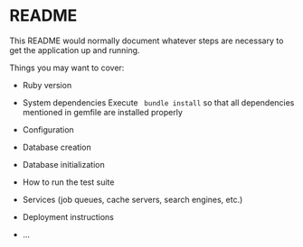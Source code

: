 # README

This README would normally document whatever steps are necessary to get the
application up and running.

Things you may want to cover:

* Ruby version

* System dependencies
   Execute ` bundle install` so that all dependencies mentioned in gemfile are installed properly

* Configuration

* Database creation

* Database initialization

* How to run the test suite

* Services (job queues, cache servers, search engines, etc.)

* Deployment instructions

* ...
